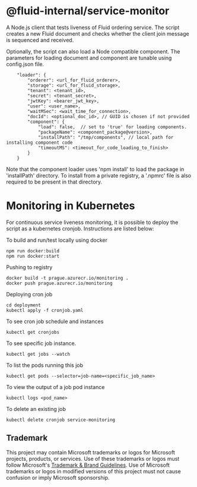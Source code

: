 # @fluid-internal/service-monitor

A Node.js client that tests liveness of Fluid ordering service. The script creates a new Fluid document and checks whether the client join message is sequenced and received.

Optionally, the script can also load a Node compatible component. The parameters for loading document and component are tunable using config.json file.

```
    "loader": {
        "orderer": <url_for_fluid_orderer>,
        "storage": <url_for_fluid_storage>,
        "tenant": <tenant_id>,
        "secret": <tenant_secret>,
        "jwtKey": <bearer_jwt_key>,
        "user": <user_name>,
        "waitMSec": <wait_time_for_connection>,
        "docId": <optional_doc_id>, // GUID is chosen if not provided
        "component": {
            "load": false,  // set to 'true' for loading components.
            "packageName": <component_package@version>,
            "installPath": "/tmp/components", // local path for installing component code
            "timeoutMS": <timeout_for_code_loading_to_finish>
        }
    }
```

Note that the component loader uses 'npm install' to load the package in 'installPath' directory. To install from a private registry, a '.npmrc' file is also required to be present in that directory.

# Monitoring in Kubernetes

For continuous service liveness monitoring, it is possible to deploy the script as a kubernetes cronjob. Instructions are listed below: 

To build and run/test locally using docker
```
npm run docker:build
npm run docker:start
```

Pushing to registry
```
docker build -t prague.azurecr.io/monitoring .
docker push prague.azurecr.io/monitoring
```

Deploying cron job
```
cd deployment
kubectl apply -f cronjob.yaml
```

To see cron job schedule and instances
```
kubectl get cronjobs
```

To see specific job instance.
```
kubectl get jobs --watch
```

To list the pods running this job
```
kubectl get pods --selector=job-name=<specific_job_name>
```

To view the output of a job pod instance
```
kubectl logs <pod_name>
```

To delete an existing job
```
kubectl delete cronjob service-monitoring
```

## Trademark

This project may contain Microsoft trademarks or logos for Microsoft projects, products, or services. Use of these trademarks
or logos must follow Microsoft's [Trademark & Brand Guidelines](https://www.microsoft.com/en-us/legal/intellectualproperty/trademarks/usage/general).
Use of Microsoft trademarks or logos in modified versions of this project must not cause confusion or imply Microsoft sponsorship.
